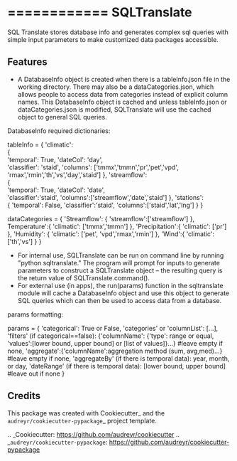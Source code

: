 ============
SQLTranslate
============

SQL Translate stores database info and generates complex sql queries with simple input parameters to make customized data packages accessible.

Features
--------
- A DatabaseInfo object is created when there is a tableInfo.json file in the working directory. There may also be a dataCategories.json, which allows people to access data from categories instead of explicit column names. This DatabaseInfo object is cached and unless tableInfo.json or dataCategories.json is modified, SQLTranslate will use the cached object to general SQL queries.

DatabaseInfo required dictionaries:

tableInfo = 
{
    'climatic':                                       
    {                                                 
        'temporal': True,
        'dateCol': 'day',                          
        'classifier': 'staid',
        'columns': ['tmmx','tmmn','pr','pet','vpd',
        'rmax','rmin','th','vs','day','staid']
    },
    'streamflow':                                     
    {                                                 
        'temporal': True,
        'dateCol': 'date',                             
        'classifier':'staid',
        'columns':['streamflow','date','staid']
    },
    'stations':                                       
    {
        'temporal': False,
        'classifier':'staid',
        'columns':['staid','lat','lng']
    }
}

dataCategories = 
{
    'Streamflow': {
        'streamflow':['streamflow']
    },
    Temperature':{
        'climatic': ['tmmx','tmmn']
    },
    'Precipitation':{
        'climatic': ['pr']
    },
    'Humidity': {
        'climatic': ['pet', 'vpd','rmax','rmin']
    },
    'Wind':{
        'climatic': ['th','vs']
    }
}

- For internal use, SQLTranslate can be run on command line by running "python sqltranslate." The program will prompt for inputs to generate parameters to construct a SQLTranslate object – the resulting query is the return value of SQLTranslate.command().
- For external use (in apps), the run(params) function in the sqltranslate module will cache a DatabaseInfo object and use this object to generate SQL queries which can then be used to access data from a database. 

params formatting:

params = 
{
    'categorical': True or False,
    'categories' or 'columnList': [...],
    'filters' (if categorical==false): {'columnName': {'type': range or equal, 'values':[lower bound, upper bound] or [list of values]}...} #leave empty if none,
    'aggregate':{'columnName':aggregation method (sum, avg,med)...} #leave empty if none,
    'aggregateBy' (if there is temporal data): year, month, or day,
    'dateRange' (if there is temporal data): [lower bound, upper bound] #leave out if none
}

Credits
-------

This package was created with Cookiecutter_ and the `audreyr/cookiecutter-pypackage`_ project template.

.. _Cookiecutter: https://github.com/audreyr/cookiecutter
.. _`audreyr/cookiecutter-pypackage`: https://github.com/audreyr/cookiecutter-pypackage
